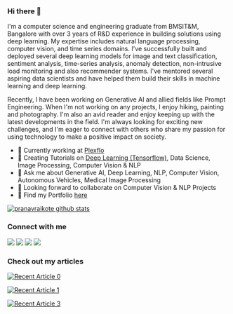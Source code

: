### Hi there 👋

<!---
[![Medium](https://github.com/pranavraikote/pranavraikote/blob/master/medium.svg)](https://medium.com/@pranavraikote)
<br>
![visitors](https://komarev.com/ghpvc/?username=pranavraikote)
-->

I'm a computer science and engineering graduate from BMSIT&M, Bangalore with over 3 years of R&D experience in building solutions using deep learning. My expertise includes natural language processing, computer vision, and time series domains. I've successfully built and deployed several deep learning models for image and text classification, sentiment analysis, time-series analysis, anomaly detection, non-intrusive load monitoring and also recommender systems. I've mentored several aspiring data scientists and have helped them build their skills in machine learning and deep learning.

Recently, I have been working on Generative AI and allied fields like Prompt Engineering. When I'm not working on any projects, I enjoy hiking, painting and photography. I'm also an avid reader and enjoy keeping up with the latest developments in the field. I'm always looking for exciting new challenges, and I'm eager to connect with others who share my passion for using technology to make a positive impact on society.

- 🔭 Currently working at [Plexflo](https://www.plexflo.com/)
- 🌱 Creating Tutorials on [Deep Learning (Tensorflow)](https://github.com/pranavraikote/Tensorflow-Tutorials), Data Science, Image Processing, Computer Vision & NLP
- 💬 Ask me about Generative AI, Deep Learning, NLP, Computer Vision, Autonomous Vehicles, Medical Image Processing
- 👯 Looking forward to collaborate on Computer Vision & NLP Projects
- :necktie: Find my Portfolio [here](http://pranavraikote.com)

[![pranavraikote github stats](https://github-readme-stats.vercel.app/api?username=pranavraikote&show_icons=true&theme=default&count_private=true&theme=transparent)](https://github.com/anuraghazra/github-readme-stats)

### Connect with me 
<a href="https://www.linkedin.com/in/pranavraikote/" target="_blank"><img src="https://img.icons8.com/color/48/000000/linkedin.png"/></a>
<a href="https://pranavraikote.medium.com/" target="_blank"><img src="https://img.icons8.com/fluency-systems-filled/48/000000/medium-logo.png"/></a>
<a href="https://medium.com/@pranavraikote/feed"><img src="https://img.icons8.com/color/48/000000/rss.png"/></a>
<a href="https://twitter.com/pranavraikote" target="_blank"><img src="https://img.icons8.com/color/48/000000/twitter--v1.png"/></a>

### Check out my articles
<a target="_blank" href="https://github-readme-medium-recent-article.vercel.app/medium/@pranavraikote/0"><img src="https://github-readme-medium-recent-article.vercel.app/medium/@pranavraikote/0" alt="Recent Article 0">
  
<a target="_blank" href="https://github-readme-medium-recent-article.vercel.app/medium/@pranavraikote/1"><img src="https://github-readme-medium-recent-article.vercel.app/medium/@pranavraikote/1" alt="Recent Article 1">

<a target="_blank" href="https://github-readme-medium-recent-article.vercel.app/medium/@pranavraikote/3"><img src="https://github-readme-medium-recent-article.vercel.app/medium/@pranavraikote/3" alt="Recent Article 3">   
